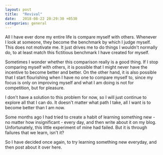 ```yaml
---
layout: post
title:  "Revival"
date:   2018-08-22 20:29:30 +0530
categories: general
---
```


All I have ever done my entire life is compare myself with others. Whenever I look at someone, they become the benchmark by which I judge myself. This does not motivate me. It just drives me to do things I wouldn't normally do, to at least match this fictitious benchmark I have created for myself.

Sometimes I wonder whether this comparison really is a good thing. If I stop comparing myself with others, it is possible that I might never have the incentive to become better and better. On the other hand, it is also possible that I start flourishing when I have no one to compare myself to, since my focus is only on improving myself and what I am doing is not for competition, but for pleasure.

I don't have a solution to this problem for now, so I will just continue to explore all that I can do. It doesn't matter what path I take, all I want is to become better than I am now.

Some months ago I had tried to create a habit of learning something new - no matter how insignificant - every day, and then write about it on my blog. Unfortunately, this little experiment of mine had failed. But it is through failures that we learn, isn't it?

So I have decided once again, to try learning something new everyday, and then post about it over here.
